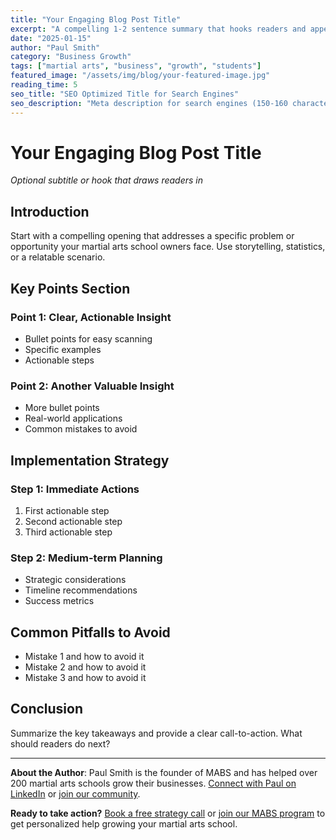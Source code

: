 ```yaml
---
title: "Your Engaging Blog Post Title"
excerpt: "A compelling 1-2 sentence summary that hooks readers and appears in previews"
date: "2025-01-15"
author: "Paul Smith"
category: "Business Growth"
tags: ["martial arts", "business", "growth", "students"]
featured_image: "/assets/img/blog/your-featured-image.jpg"
reading_time: 5
seo_title: "SEO Optimized Title for Search Engines"
seo_description: "Meta description for search engines (150-160 characters)"
---
```


# Your Engaging Blog Post Title

*Optional subtitle or hook that draws readers in*

## Introduction

Start with a compelling opening that addresses a specific problem or opportunity your martial arts school owners face. Use storytelling, statistics, or a relatable scenario.

## Key Points Section

### Point 1: Clear, Actionable Insight
- Bullet points for easy scanning
- Specific examples
- Actionable steps

### Point 2: Another Valuable Insight
- More bullet points
- Real-world applications
- Common mistakes to avoid

## Implementation Strategy

### Step 1: Immediate Actions
1. First actionable step
2. Second actionable step
3. Third actionable step

### Step 2: Medium-term Planning
- Strategic considerations
- Timeline recommendations
- Success metrics

## Common Pitfalls to Avoid

- Mistake 1 and how to avoid it
- Mistake 2 and how to avoid it
- Mistake 3 and how to avoid it

## Conclusion

Summarize the key takeaways and provide a clear call-to-action. What should readers do next?

---

**About the Author**: Paul Smith is the founder of MABS and has helped over 200 martial arts schools grow their businesses. [Connect with Paul on LinkedIn](https://linkedin.com/in/paulsmith) or [join our community](https://mabs.community).

**Ready to take action?** [Book a free strategy call](https://mabs.com/strategy-call) or [join our MABS program](https://mabs.com/programs) to get personalized help growing your martial arts school.

